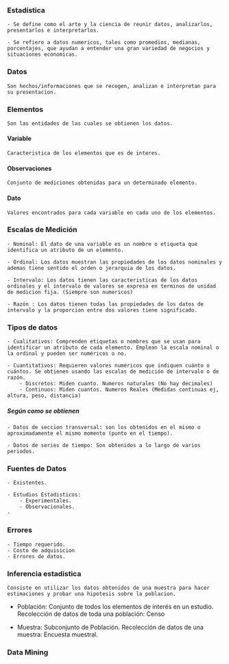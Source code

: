 ### Estadística
	- Se define como el arte y la ciencia de reunir datos, analizarlos, presentarlos e interpretarlos.
	
	- Se refiere a datos numericos, tales como promedios, medianas, porcentajes, que ayudan a entender una gran variedad de negocios y situaciones economicas.
	
### Datos
	Son hechos/informaciones que se recogen, analizan e interpretan para su presentacion.

### Elementos 
	Son las entidades de las cuales se obtienen los datos.
#### Variable 
	Caracteristica de los elementos que es de interes.
#### Observaciones 
	Conjunto de mediciones obtenidas para un determinado elemento.
#### Dato
	Valores encontrados para cada variable en cada uno de los elementos.


### Escalas de Medición
	- Nominal: El dato de una variable es un nombre o etiqueta que identifica un atributo de un elemento.

	- Ordinal: Los datos muestran las propiedades de los datos nominales y ademas tiene sentido el orden o jerarquia de los datos.

	- Intervalo: Los datos tienen las caracteristicas de los datos ordinales y el intervalo de valores se expresa en terminos de unidad de medicion fija. (Siempre son numericos)

	- Razón : Los datos tienen todas las propiedades de los datos de intervalo y la proporcion entre dos valores tiene significado.

### Tipos de datos
	- Cualitativos: Comprenden etiquetas o nombres que se usan para identificar un atributo de cada elemento. Emplean la escala nominal o la ordinal y pueden ser numéricos o no.

	- Cuantitativos: Requieren valores numéricos que indiquen cuánto o cuántos. Se obtienen usando las escalas de medición de intervalo o de razón.
		- Discretos: Miden cuanto. Numeros naturales (No hay decimales)
		- Continuos: Miden cuantos. Numeros Reales (Medidas continuas ej, altura, peso, distancia)

##### Según como se obtienen
	- Datos de seccion transversal: son los obtenidos en el mismo o aproximadamente el mismo momento (punto en el tiempo).

	- Datos de series de tiempo: Son obtenidos a lo largo de varios periodos.


### Fuentes de Datos
	- Existentes.
	
	- Estudios Estadisticos:
		- Experimentales.
		- Observacionales.
	- 
	  
### Errores
	- Tiempo requerido.
	- Costo de adquisicion
	- Errores de datos.

### Inferencia estadística
	Consiste en utilizar los datos obtenidos de una muestra para hacer estimaciones y probar una hipotesis sobre la poblacion.

- Población: Conjunto de todos los elementos de interés en un estudio.
	Recolección de datos de toda una población: Censo

- Muestra: Subconjunto de Población.
	Recolección de datos de una muestra: Encuesta muestral.

### Data Mining
